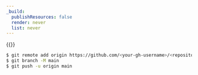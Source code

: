 ```yaml
---
_build:
  publishResources: false
  render: never
  list: never
---
```


{{<render file="__create-github-repository-prefix.md">}}

```sh
$ git remote add origin https://github.com/<your-gh-username>/<repository-name>
$ git branch -M main
$ git push -u origin main
```
